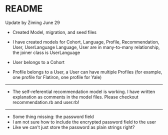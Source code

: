 # README

Update by Ziming June 29

- Created Model, migration, and seed files

- I have created models for Cohort, Language, Profile, Recommendation, User, UserLanguage  Language, User are in many-to-many relationship, the joiner class is UserLanguage
- User belongs to a Cohort
- Profile belongs to a User, a User can have multiple Profiles (for example, one profile for Flatiron, one profile for Yale)

************

- The self-referential recommendation model is working. I have written explanation as comments in the model files. Please checkout recommendation.rb and user.rb! 

************

- Some thing missing: the password field
- I am not sure how to include the encrypted password field to the user
- Like we can't just store the password as plain strings right?